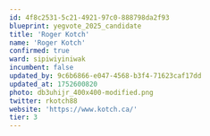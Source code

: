 ```yaml
---
id: 4f8c2531-5c21-4921-97c0-888798da2f93
blueprint: yegvote_2025_candidate
title: 'Roger Kotch'
name: 'Roger Kotch'
confirmed: true
ward: sipiwiyiniwak
incumbent: false
updated_by: 9c6b6866-e047-4568-b3f4-71623caf17dd
updated_at: 1752600820
photo: db3uhijr_400x400-modified.png
twitter: rkotch88
website: 'https://www.kotch.ca/'
tier: 3
---
```

